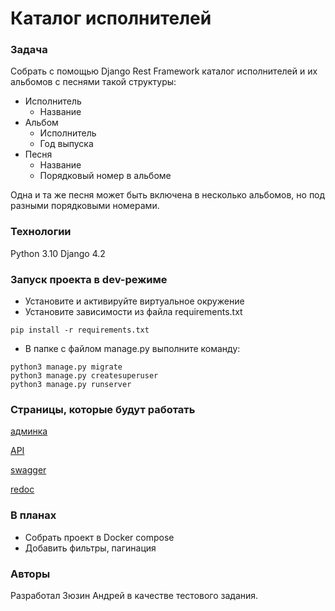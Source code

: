 # Каталог исполнителей
### Задача
Собрать с помощью Django Rest Framework каталог исполнителей и их альбомов с песнями такой структуры:
- Исполнитель
    - Название
- Альбом
    - Исполнитель
    - Год выпуска
- Песня
    - Название
    - Порядковый номер в альбоме

Одна и та же песня может быть включена в несколько альбомов, но под разными порядковыми номерами.
### Технологии
Python 3.10
Django 4.2
### Запуск проекта в dev-режиме
- Установите и активируйте виртуальное окружение
- Установите зависимости из файла requirements.txt
```
pip install -r requirements.txt
```
- В папке с файлом manage.py выполните команду:
```
python3 manage.py migrate
python3 manage.py createsuperuser
python3 manage.py runserver
```
### Cтраницы, которые будут работать
[aдминка](http://localhost:8000/admin/)

[API](http://localhost:8000/api/)

[swagger](http://localhost:8000/swagger/)

[redoc](http://localhost:8000/redoc/)

### В планах
- Собрать проект в Docker compose
- Добавить фильтры, пагинация 

### Авторы
Разработал Зюзин Андрей в качестве тестового задания.

